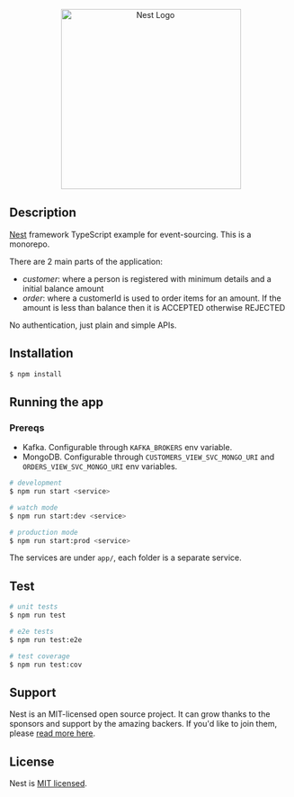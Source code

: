 <p align="center">
  <a href="http://nestjs.com/" target="blank"><img src="https://nestjs.com/img/logo_text.svg" width="320" alt="Nest Logo" /></a>
</p>

## Description

[Nest](https://github.com/nestjs/nest) framework TypeScript example for event-sourcing. This is a monorepo.

There are 2 main parts of the application:

- _customer_: where a person is registered with minimum details and a initial balance amount
- _order_: where a customerId is used to order items for an amount. If the amount is less than balance then it is ACCEPTED otherwise REJECTED

No authentication, just plain and simple APIs.

## Installation

```bash
$ npm install
```

## Running the app

### Prereqs

- Kafka. Configurable through `KAFKA_BROKERS` env variable.
- MongoDB. Configurable through `CUSTOMERS_VIEW_SVC_MONGO_URI` and `ORDERS_VIEW_SVC_MONGO_URI` env variables.

```bash
# development
$ npm run start <service>

# watch mode
$ npm run start:dev <service>

# production mode
$ npm run start:prod <service>
```

The services are under `app/`, each folder is a separate service.

## Test

```bash
# unit tests
$ npm run test

# e2e tests
$ npm run test:e2e

# test coverage
$ npm run test:cov
```

## Support

Nest is an MIT-licensed open source project. It can grow thanks to the sponsors and support by the amazing backers. If you'd like to join them, please [read more here](https://docs.nestjs.com/support).

## License

Nest is [MIT licensed](LICENSE).
